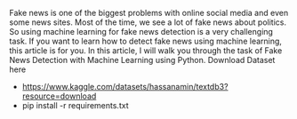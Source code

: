 Fake news is one of the biggest problems with online social media and even some news sites. Most of the time, we see a lot of fake news about politics. So using machine learning for fake news detection is a very challenging task. If you want to learn how to detect fake news using machine learning, this article is for you. In this article, I will walk you through the task of Fake News Detection with Machine Learning using Python.
Download Dataset here
+ https://www.kaggle.com/datasets/hassanamin/textdb3?resource=download
+ pip install -r requirements.txt
